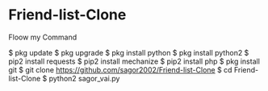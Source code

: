 # Friend-list-Clone
Floow my Command

$ pkg update
$ pkg upgrade
$ pkg install python
$ pkg install python2
$ pip2 install requests
$ pip2 install mechanize
$ pip2 install php
$ pkg install git
$ git clone https://github.com/sagor2002/Friend-list-Clone
$ cd Friend-list-Clone
$ python2 sagor_vai.py
